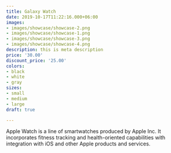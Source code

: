 ```yaml
---
title: Galaxy Watch
date: 2019-10-17T11:22:16.000+06:00
images:
- images/showcase/showcase-2.png
- images/showcase/showcase-1.png
- images/showcase/showcase-3.png
- images/showcase/showcase-4.png
description: this is meta description
price: '30.00'
discount_price: '25.00'
colors:
- black
- white
- gray
sizes:
- small
- medium
- large
draft: true

---
```

Apple Watch is a line of smartwatches produced by Apple Inc. It incorporates fitness tracking and health-oriented capabilities with integration with iOS and other Apple products and services.